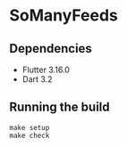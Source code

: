# SoManyFeeds

## Dependencies

 * Flutter 3.16.0
 * Dart 3.2

## Running the build

```
make setup
make check
```
